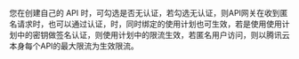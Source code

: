 您在创建自己的 API 时，可勾选是否无认证，若勾选无认证，则API网关在收到匿名请求时，也可以通过认证，时，同时绑定的使用计划也可生效，若是使用使用计划中的密钥做签名认证，则使用计划中的限流生效，若匿名用户访问，则以腾讯云本身每个API的最大限流为生效限流。
